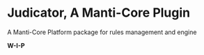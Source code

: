 # Judicator, A Manti-Core Plugin
A Manti-Core Platform package for rules management and engine

**W-I-P**
